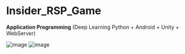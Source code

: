 # Insider_RSP_Game
**Application Programming** (Deep Learning Python + Android + Unity + WebServer)


![image](https://user-images.githubusercontent.com/83633885/149747164-c10ce91a-5923-43ee-8c8f-d6458f40c6bd.png)
![image](https://user-images.githubusercontent.com/83633885/149747233-f05edb02-1f23-43df-9ecf-40739d544171.png)
